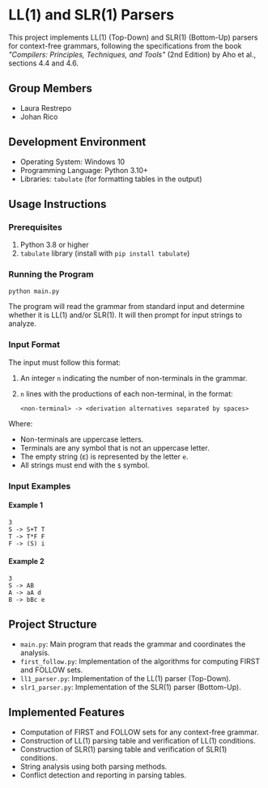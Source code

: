 

# LL(1) and SLR(1) Parsers

This project implements LL(1) (Top-Down) and SLR(1) (Bottom-Up) parsers for context-free grammars, following the specifications from the book *"Compilers: Principles, Techniques, and Tools"* (2nd Edition) by Aho et al., sections 4.4 and 4.6.

## Group Members

* Laura Restrepo
* Johan Rico

## Development Environment

* Operating System: Windows 10
* Programming Language: Python 3.10+
* Libraries: `tabulate` (for formatting tables in the output)

## Usage Instructions

### Prerequisites

1. Python 3.8 or higher
2. `tabulate` library (install with `pip install tabulate`)

### Running the Program

```bash
python main.py
```

The program will read the grammar from standard input and determine whether it is LL(1) and/or SLR(1). It will then prompt for input strings to analyze.

### Input Format

The input must follow this format:

1. An integer `n` indicating the number of non-terminals in the grammar.
2. `n` lines with the productions of each non-terminal, in the format:

   ```
   <non-terminal> -> <derivation alternatives separated by spaces>
   ```

Where:

* Non-terminals are uppercase letters.
* Terminals are any symbol that is not an uppercase letter.
* The empty string (ε) is represented by the letter `e`.
* All strings must end with the `$` symbol.

### Input Examples

#### Example 1

```
3
S -> S+T T
T -> T*F F
F -> (S) i
```

#### Example 2

```
3
S -> AB
A -> aA d
B -> bBc e
```

## Project Structure

* `main.py`: Main program that reads the grammar and coordinates the analysis.
* `first_follow.py`: Implementation of the algorithms for computing FIRST and FOLLOW sets.
* `ll1_parser.py`: Implementation of the LL(1) parser (Top-Down).
* `slr1_parser.py`: Implementation of the SLR(1) parser (Bottom-Up).

## Implemented Features

* Computation of FIRST and FOLLOW sets for any context-free grammar.
* Construction of LL(1) parsing table and verification of LL(1) conditions.
* Construction of SLR(1) parsing table and verification of SLR(1) conditions.
* String analysis using both parsing methods.
* Conflict detection and reporting in parsing tables.